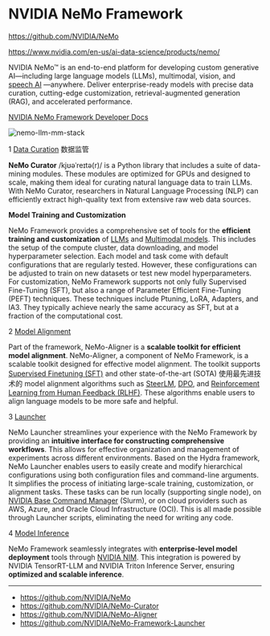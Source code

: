 # NVIDIA NeMo Framework

<https://github.com/NVIDIA/NeMo>

<https://www.nvidia.com/en-us/ai-data-science/products/nemo/>

NVIDIA NeMo™ is an end-to-end platform for developing custom generative AI—including large language models (LLMs), multimodal, vision, and [speech AI](https://www.nvidia.com/en-us/ai-data-science/solutions/speech-ai/) —anywhere. Deliver enterprise-ready models with precise data curation, cutting-edge customization, retrieval-augmented generation (RAG), and accelerated performance.

[NVIDIA NeMo Framework Developer Docs](https://docs.nvidia.com/nemo-framework/user-guide/latest)

![nemo-llm-mm-stack](nemo-llm-mm-stack.png)

1 [Data Curation](https://docs.nvidia.com/nemo-framework/user-guide/latest/datacuration/index.html) 数据监管

**NeMo Curator** /kjʊəˈreɪtə(r)/ is a Python library that includes a suite of data-mining modules. These modules are optimized for GPUs and designed to scale, making them ideal for curating natural language data to train LLMs. With NeMo Curator, researchers in Natural Language Processing (NLP) can efficiently extract high-quality text from extensive raw web data sources.

**Model Training and Customization**

NeMo Framework provides a comprehensive set of tools for the **efficient training and customization** of [LLMs](https://docs.nvidia.com/nemo-framework/user-guide/latest/llms/index.html#llm-index) and [Multimodal models](https://docs.nvidia.com/nemo-framework/user-guide/latest/multimodalmodels/index.html#multimodal-index). This includes the setup of the compute cluster, data downloading, and model hyperparameter selection. Each model and task come with default configurations that are regularly tested. However, these configurations can be adjusted to train on new datasets or test new model hyperparameters. For customization, NeMo Framework supports not only fully Supervised Fine-Tuning (SFT), but also a range of Parameter Efficient Fine-Tuning (PEFT) techniques. These techniques include Ptuning, LoRA, Adapters, and IA3. They typically achieve nearly the same accuracy as SFT, but at a fraction of the computational cost.

2 [Model Alignment](https://docs.nvidia.com/nemo-framework/user-guide/latest/modelalignment/index.html)

Part of the framework, NeMo-Aligner is a **scalable toolkit for efficient model alignment**. NeMo-Aligner, a component of NeMo Framework, is a scalable toolkit designed for effective model alignment. The toolkit supports [Supervised Finetuning (SFT)](https://docs.nvidia.com/nemo-framework/user-guide/latest/modelalignment/sft.html#model-alignment-by-supervised-fine-tuning-sft) and other state-of-the-art (SOTA) 使用最先进技术的 model alignment algorithms such as [SteerLM](https://docs.nvidia.com/nemo-framework/user-guide/latest/modelalignment/steerlm.html), [DPO](https://docs.nvidia.com/nemo-framework/user-guide/latest/modelalignment/dpo.html), and [Reinforcement Learning from Human Feedback (RLHF)](https://docs.nvidia.com/nemo-framework/user-guide/latest/modelalignment/rlhf.html). These algorithms enable users to align language models to be more safe and helpful.

3 [Launcher](https://docs.nvidia.com/nemo-framework/user-guide/latest/launcherguide/index.html#launcherguide-index)

NeMo Launcher streamlines your experience with the NeMo Framework by providing an **intuitive interface for constructing comprehensive workflows**. This allows for effective organization and management of experiments across different environments. Based on the Hydra framework, NeMo Launcher enables users to easily create and modify hierarchical configurations using both configuration files and command-line arguments. It simplifies the process of initiating large-scale training, customization, or alignment tasks. These tasks can be run locally (supporting single node), on [NVIDIA Base Command Manager](https://www.nvidia.com/en-in/data-center/base-command/) (Slurm), or on cloud providers such as AWS, Azure, and Oracle Cloud Infrastructure (OCI). This is all made possible through Launcher scripts, eliminating the need for writing any code.

4 [Model Inference](https://docs.nvidia.com/nemo-framework/user-guide/latest/deployingthenemoframeworkmodel.html#deploy-nemo-framework-models)

NeMo Framework seamlessly integrates with **enterprise-level model deployment** tools through [NVIDIA NIM](https://www.nvidia.com/en-gb/launchpad/ai/generative-ai-inference-with-nim). This integration is powered by NVIDIA TensorRT-LLM and NVIDIA Triton Inference Server, ensuring **optimized and scalable inference**.

----

- <https://github.com/NVIDIA/NeMo>
- <https://github.com/NVIDIA/NeMo-Curator>
- <https://github.com/NVIDIA/NeMo-Aligner>
- <https://github.com/NVIDIA/NeMo-Framework-Launcher>
